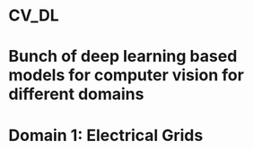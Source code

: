 # CV_DL
# Bunch of deep learning based models for computer vision for different domains

# Domain 1: Electrical Grids
